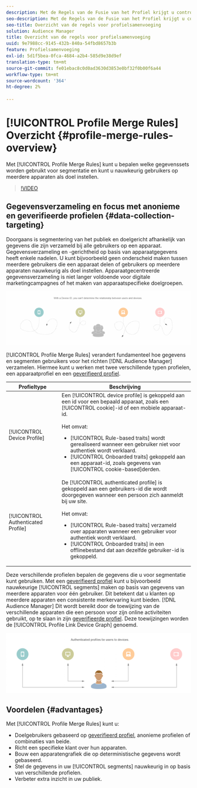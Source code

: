 ```yaml
---
description: Met de Regels van de Fusie van het Profiel krijgt u controle over de gegevensreeksen die voor segmentatie worden gebruikt en kan een persoon over veelvoudige apparaten nauwkeurig richten.
seo-description: Met de Regels van de Fusie van het Profiel krijgt u controle over de gegevensreeksen die voor segmentatie worden gebruikt en kan een persoon over veelvoudige apparaten nauwkeurig richten.
seo-title: Overzicht van de regels voor profielsamenvoeging
solution: Audience Manager
title: Overzicht van de regels voor profielsamenvoeging
uuid: 9e7988cc-9145-432b-840a-54fbd8657b3b
feature: Profielsamenvoeging
exl-id: 5d1f5bea-0fca-4684-a2b4-585d9e38d9ef
translation-type: tm+mt
source-git-commit: fe01ebac8c0d0ad3630d3853e0bf32f0b00f6a44
workflow-type: tm+mt
source-wordcount: '364'
ht-degree: 2%

---
```


# [!UICONTROL Profile Merge Rules] Overzicht {#profile-merge-rules-overview}

Met [!UICONTROL Profile Merge Rules] kunt u bepalen welke gegevenssets worden gebruikt voor segmentatie en kunt u nauwkeurig gebruikers op meerdere apparaten als doel instellen.

>[!VIDEO](https://video.tv.adobe.com/v/28974)

## Gegevensverzameling en focus met anonieme en geverifieerde profielen {#data-collection-targeting}

Doorgaans is segmentering van het publiek en doelgericht afhankelijk van gegevens die zijn verzameld bij alle gebruikers op een apparaat. Gegevensverzameling en -gerichtheid op basis van apparaatgegevens heeft enkele nadelen. U kunt bijvoorbeeld geen onderscheid maken tussen meerdere gebruikers die een apparaat delen of gebruikers op meerdere apparaten nauwkeurig als doel instellen. Apparaatgecentreerde gegevensverzameling is niet langer voldoende voor digitale marketingcampagnes of het maken van apparaatspecifieke doelgroepen.

![](assets/unauthenticated2.png)

[!UICONTROL Profile Merge Rules] verandert fundamenteel hoe gegevens en segmenten gebruikers voor het richten  [!DNL Audience Manager] verzamelen. Hiermee kunt u werken met twee verschillende typen profielen, een apparaatprofiel en een [geverifieerd profiel](../../reference/visitor-authentication-states.md).

| Profieltype | Beschrijving |
|---|---|
| [!UICONTROL Device Profile] | Een [!UICONTROL device profile] is gekoppeld aan een id voor een bepaald apparaat, zoals een [!UICONTROL cookie]-id of een mobiele apparaat-id.<br><br> Het omvat:<ul><li>[!UICONTROL Rule-based traits] wordt gerealiseerd wanneer een gebruiker niet voor authentiek wordt verklaard.</li><li>[!UICONTROL Onboarded traits] gekoppeld aan een apparaat-id, zoals gegevens van  [!UICONTROL cookie-based]derden.</li></ul> |
| [!UICONTROL Authenticated Profile] | De [!UICONTROL authenticated profile] is gekoppeld aan een gebruikers-id die wordt doorgegeven wanneer een persoon zich aanmeldt bij uw site.<br><br>Het omvat:<ul><li>[!UICONTROL Rule-based traits] verzameld over apparaten wanneer een gebruiker voor authentiek wordt verklaard.</li><li>[!UICONTROL Onboarded traits] in een offlinebestand dat aan dezelfde gebruiker-id is gekoppeld.</li></ul> |

Deze verschillende profielen bepalen de gegevens die u voor segmentatie kunt gebruiken. Met een [geverifieerd profiel](../../reference/visitor-authentication-states.md) kunt u bijvoorbeeld nauwkeurige [!UICONTROL segments] maken op basis van gegevens van meerdere apparaten voor één gebruiker. Dit betekent dat u klanten op meerdere apparaten een consistente merkervaring kunt bieden. [!DNL Audience Manager] Dit wordt bereikt door de toewijzing van de verschillende apparaten die een persoon voor zijn online activiteiten gebruikt, op te slaan in zijn  [geverifieerde profiel](../../reference/visitor-authentication-states.md). Deze toewijzingen worden de [!UICONTROL Profile Link Device Graph] genoemd.

![](assets/authenticated2.png)

## Voordelen {#advantages}

Met [!UICONTROL Profile Merge Rules] kunt u:

* Doelgebruikers gebaseerd op [geverifieerd profiel](../../reference/visitor-authentication-states.md), anonieme profielen of combinaties van beide.
* Richt een specifieke klant over hun apparaten.
* Bouw een apparatengrafiek die op deterministische gegevens wordt gebaseerd.
* Stel de gegevens in uw [!UICONTROL segments] nauwkeurig in op basis van verschillende profielen.
* Verbeter extra inzicht in uw publiek.
